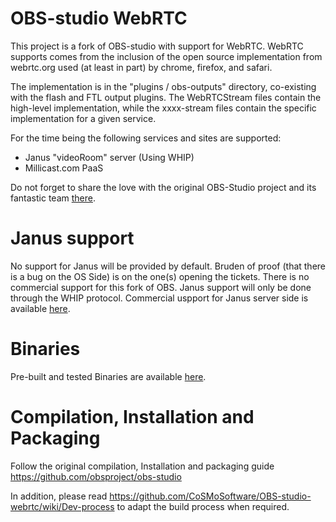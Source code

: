 
# OBS-studio WebRTC

This project is a fork of OBS-studio with support for WebRTC. WebRTC supports comes from the inclusion of the open source implementation from webrtc.org used (at least in part) by chrome, firefox, and safari.

The implementation is in the "plugins / obs-outputs" directory, co-existing with the flash and FTL output plugins. The WebRTCStream files contain the high-level implementation, while the xxxx-stream files contain the specific implementation for a given service.

For the time being the following services and sites are supported:
- Janus "videoRoom" server (Using WHIP)
- Millicast.com PaaS

Do not forget to share the love with the original OBS-Studio project and its fantastic team [there](https://obsproject.com/blog/progress-report-february-2019).

# Janus support

No support for Janus will be provided by default. Bruden of proof (that there is a bug on the OS Side) is on the one(s) opening the tickets.
There is no commercial support for this fork of OBS.
Janus support will only be done through the WHIP protocol.
Commercial uspport for Janus server side is available [here](https://janus.conf.meetecho.com/support).

# Binaries

Pre-built and tested Binaries are available [here](https://github.com/CoSMoSoftware/OBS-studio-webrtc/releases).

# Compilation, Installation and Packaging

Follow the original compilation, Installation and packaging guide https://github.com/obsproject/obs-studio

In addition, please read https://github.com/CoSMoSoftware/OBS-studio-webrtc/wiki/Dev-process to adapt the build process when required.

